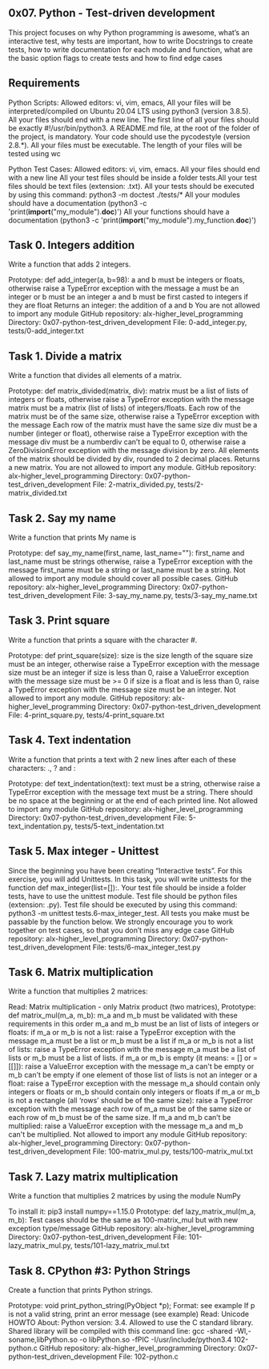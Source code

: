 0x07. Python - Test-driven development
----------------------------------------------------------------------------------------
This project focuses on why Python programming is awesome, what’s an interactive test, why tests are important, how to write Docstrings to create tests, how to write documentation for each module and function, what are the basic option flags to create tests
and how to find edge cases

Requirements
----------------------------------------------------------------------------------------------
Python Scripts: Allowed editors: vi, vim, emacs, All your files will be interpreted/compiled on Ubuntu 20.04 LTS using python3 (version 3.8.5). All your files should end with a new line. The first line of all your files should be exactly #!/usr/bin/python3. A README.md file, at the root of the folder of the project, is mandatory. Your code should use the pycodestyle (version 2.8.*). All your files must be executable. The length of your files will be tested using wc

Python Test Cases: Allowed editors: vi, vim, emacs. All your files should end with a new line
All your test files should be inside a folder tests.All your test files should be text files (extension: .txt). All your tests should be executed by using this command: python3 -m doctest ./tests/* All your modules should have a documentation (python3 -c 'print(__import__("my_module").__doc__)') All your functions should have a documentation (python3 -c 'print(__import__("my_module").my_function.__doc__)')

Task 0. Integers addition
------------------------------------------------------------------------------------------------------------
Write a function that adds 2 integers.

Prototype: def add_integer(a, b=98): a and b must be integers or floats, otherwise raise a TypeError exception with the message a must be an integer or b must be an integer a and b must be first casted to integers if they are float Returns an integer: the addition of a and b You are not allowed to import any module
GitHub repository: alx-higher_level_programming
Directory: 0x07-python-test_driven_development
File: 0-add_integer.py, tests/0-add_integer.txt
  
Task 1. Divide a matrix
-----------------------------------------------------------------------------------------------------------
Write a function that divides all elements of a matrix.

Prototype: def matrix_divided(matrix, div): matrix must be a list of lists of integers or floats, otherwise raise a TypeError exception with the message matrix must be a matrix (list of lists) of integers/floats. Each row of the matrix must be of the same size, otherwise raise a TypeError exception with the message Each row of the matrix must have the same size div must be a number (integer or float), otherwise raise a TypeError exception with the message div must be a numberdiv can’t be equal to 0, otherwise raise a ZeroDivisionError exception with the message division by zero. All elements of the matrix should be divided by div, rounded to 2 decimal places. Returns a new matrix. You are not allowed to import any module.
GitHub repository: alx-higher_level_programming
Directory: 0x07-python-test_driven_development
File: 2-matrix_divided.py, tests/2-matrix_divided.txt
  
Task 2. Say my name
---------------------------------------------------------------------------------------------------------------------------
Write a function that prints My name is <first name> <last name>

Prototype: def say_my_name(first_name, last_name=""):
first_name and last_name must be strings otherwise, raise a TypeError exception with the message first_name must be a string or last_name must be a string. Not allowed to import any module should cover all possible cases. GitHub repository: alx-higher_level_programming
Directory: 0x07-python-test_driven_development
File: 3-say_my_name.py, tests/3-say_my_name.txt
  
Task 3. Print square
-----------------------------------------------------------------------------------------------------------------------------------
Write a function that prints a square with the character #.

Prototype: def print_square(size): size is the size length of the square size must be an integer, otherwise raise a TypeError exception with the message size must be an integer if size is less than 0, raise a ValueError exception with the message size must be >= 0 if size is a float and is less than 0, raise a TypeError exception with the message size must be an integer. Not allowed to import any module.
GitHub repository: alx-higher_level_programming
Directory: 0x07-python-test_driven_development
File: 4-print_square.py, tests/4-print_square.txt
  
Task 4. Text indentation
--------------------------------------------------------------------------------------------------------------------
Write a function that prints a text with 2 new lines after each of these characters: ., ? and :

Prototype: def text_indentation(text): text must be a string, otherwise raise a TypeError exception with the message text must be a string. There should be no space at the beginning or at the end of each printed line. Not allowed to import any module
GitHub repository: alx-higher_level_programming
Directory: 0x07-python-test_driven_development
File: 5-text_indentation.py, tests/5-text_indentation.txt
  
Task 5. Max integer - Unittest
--------------------------------------------------------------------------------------
Since the beginning you have been creating “Interactive tests”. For this exercise, you will add Unittests. In this task, you will write unittests for the function def max_integer(list=[]):. Your test file should be inside a folder tests, have to use the unittest module. Test file should be python files (extension: .py). Test file should be executed by using this command: python3 -m unittest tests.6-max_integer_test. All tests you make must be passable by the function below. We strongly encourage you to work together on test cases, so that you don’t miss any edge case
GitHub repository: alx-higher_level_programming
Directory: 0x07-python-test_driven_development
File: tests/6-max_integer_test.py
  
Task 6. Matrix multiplication
----------------------------------------------------------------------------------------------------------------------------
Write a function that multiplies 2 matrices:

Read: Matrix multiplication - only Matrix product (two matrices), Prototype: def matrix_mul(m_a, m_b): m_a and m_b must be validated with these requirements in this order m_a and m_b must be an list of lists of integers or floats: if m_a or m_b is not a list: raise a TypeError exception with the message m_a must be a list or m_b must be a list if m_a or m_b is not a list of lists: raise a TypeError exception with the message m_a must be a list of lists or m_b must be a list of lists. if m_a or m_b is empty (it means: = [] or = [[]]): raise a ValueError exception with the message m_a can't be empty or m_b can't be empty if one element of those list of lists is not an integer or a float: raise a TypeError exception with the message m_a should contain only integers or floats or m_b should contain only integers or floats if m_a or m_b is not a rectangle (all ‘rows’ should be of the same size): raise a TypeError exception with the message each row of m_a must be of the same size or each row of m_b must be of the same size. If m_a and m_b can’t be multiplied: raise a ValueError exception with the message m_a and m_b can't be multiplied. Not allowed to import any module
GitHub repository: alx-higher_level_programming
Directory: 0x07-python-test_driven_development
File: 100-matrix_mul.py, tests/100-matrix_mul.txt
  
Task 7. Lazy matrix multiplication
---------------------------------------------------------------------------------------------------------------------------------
Write a function that multiplies 2 matrices by using the module NumPy

To install it: pip3 install numpy==1.15.0 Prototype: def lazy_matrix_mul(m_a, m_b): Test cases should be the same as 100-matrix_mul but with new exception type/message
GitHub repository: alx-higher_level_programming
Directory: 0x07-python-test_driven_development
File: 101-lazy_matrix_mul.py, tests/101-lazy_matrix_mul.txt
  
Task 8. CPython #3: Python Strings
-----------------------------------------------------------------------------------------------------------------------------------
Create a function that prints Python strings.

Prototype: void print_python_string(PyObject *p); Format: see example If p is not a valid string, print an error message (see example) Read: Unicode HOWTO About: Python version: 3.4. Allowed to use the C standard library. Shared library will be compiled with this command line: gcc -shared -Wl,-soname,libPython.so -o libPython.so -fPIC -I/usr/include/python3.4 102-python.c
GitHub repository: alx-higher_level_programming
Directory: 0x07-python-test_driven_development
File: 102-python.c
